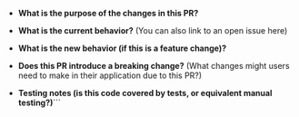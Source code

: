 * **What is the purpose of the changes in this PR?**



* **What is the current behavior?** (You can also link to an open issue here)



* **What is the new behavior (if this is a feature change)?**



* **Does this PR introduce a breaking change?** (What changes might users need to make in their application due to this PR?)



* **Testing notes (is this code covered by tests, or equivalent manual testing?)**```
